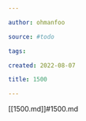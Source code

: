 ```yaml
---

author: ohmanfoo

source: #todo

tags: 

created: 2022-08-07

title: 1500

---
```

[[1500.md]]#1500.md